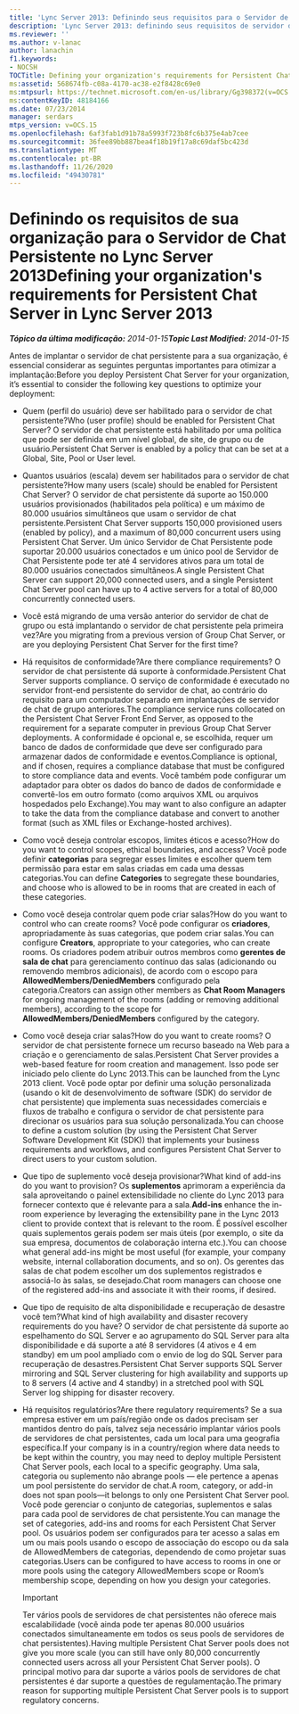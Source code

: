 ```yaml
---
title: 'Lync Server 2013: Definindo seus requisitos para o Servidor de Chat Persistente'
description: 'Lync Server 2013: definindo seus requisitos de servidor de chat persistente.'
ms.reviewer: ''
ms.author: v-lanac
author: lanachin
f1.keywords:
- NOCSH
TOCTitle: Defining your organization's requirements for Persistent Chat Server
ms:assetid: 568674fb-c08a-4170-ac38-e2f8428c69e0
ms:mtpsurl: https://technet.microsoft.com/en-us/library/Gg398372(v=OCS.15)
ms:contentKeyID: 48184166
ms.date: 07/23/2014
manager: serdars
mtps_version: v=OCS.15
ms.openlocfilehash: 6af3fab1d91b78a5993f723b8fc6b375e4ab7cee
ms.sourcegitcommit: 36fee89bb887bea4f18b19f17a8c69daf5bc423d
ms.translationtype: MT
ms.contentlocale: pt-BR
ms.lasthandoff: 11/26/2020
ms.locfileid: "49430781"
---
```

# <a name="defining-your-organizations-requirements-for-persistent-chat-server-in-lync-server-2013"></a><span data-ttu-id="ef98a-103">Definindo os requisitos de sua organização para o Servidor de Chat Persistente no Lync Server 2013</span><span class="sxs-lookup"><span data-stu-id="ef98a-103">Defining your organization's requirements for Persistent Chat Server in Lync Server 2013</span></span>

<div data-xmlns="http://www.w3.org/1999/xhtml">

<div class="topic" data-xmlns="http://www.w3.org/1999/xhtml" data-msxsl="urn:schemas-microsoft-com:xslt" data-cs="https://msdn.microsoft.com/">

<div data-asp="https://msdn2.microsoft.com/asp">



</div>

<div id="mainSection">

<div id="mainBody"><span data-ttu-id="ef98a-104">

<span> </span></span><span class="sxs-lookup"><span data-stu-id="ef98a-104">

<span> </span></span></span>

<span data-ttu-id="ef98a-105">_**Tópico da última modificação:** 2014-01-15_</span><span class="sxs-lookup"><span data-stu-id="ef98a-105">_**Topic Last Modified:** 2014-01-15_</span></span>

<span data-ttu-id="ef98a-106">Antes de implantar o servidor de chat persistente para a sua organização, é essencial considerar as seguintes perguntas importantes para otimizar a implantação:</span><span class="sxs-lookup"><span data-stu-id="ef98a-106">Before you deploy Persistent Chat Server for your organization, it’s essential to consider the following key questions to optimize your deployment:</span></span>

  - <span data-ttu-id="ef98a-107">Quem (perfil do usuário) deve ser habilitado para o servidor de chat persistente?</span><span class="sxs-lookup"><span data-stu-id="ef98a-107">Who (user profile) should be enabled for Persistent Chat Server?</span></span> <span data-ttu-id="ef98a-108">O servidor de chat persistente está habilitado por uma política que pode ser definida em um nível global, de site, de grupo ou de usuário.</span><span class="sxs-lookup"><span data-stu-id="ef98a-108">Persistent Chat Server is enabled by a policy that can be set at a Global, Site, Pool or User level.</span></span>

  - <span data-ttu-id="ef98a-109">Quantos usuários (escala) devem ser habilitados para o servidor de chat persistente?</span><span class="sxs-lookup"><span data-stu-id="ef98a-109">How many users (scale) should be enabled for Persistent Chat Server?</span></span> <span data-ttu-id="ef98a-110">O servidor de chat persistente dá suporte ao 150.000 usuários provisionados (habilitados pela política) e um máximo de 80.000 usuários simultâneos que usam o servidor de chat persistente.</span><span class="sxs-lookup"><span data-stu-id="ef98a-110">Persistent Chat Server supports 150,000 provisioned users (enabled by policy), and a maximum of 80,000 concurrent users using Persistent Chat Server.</span></span> <span data-ttu-id="ef98a-111">Um único Servidor de Chat Persistente pode suportar 20.000 usuários conectados e um único pool de Servidor de Chat Persistente pode ter até 4 servidores ativos para um total de 80.000 usuários conectados simultâneos.</span><span class="sxs-lookup"><span data-stu-id="ef98a-111">A single Persistent Chat Server can support 20,000 connected users, and a single Persistent Chat Server pool can have up to 4 active servers for a total of 80,000 concurrently connected users.</span></span>

  - <span data-ttu-id="ef98a-112">Você está migrando de uma versão anterior do servidor de chat de grupo ou está implantando o servidor de chat persistente pela primeira vez?</span><span class="sxs-lookup"><span data-stu-id="ef98a-112">Are you migrating from a previous version of Group Chat Server, or are you deploying Persistent Chat Server for the first time?</span></span>

  - <span data-ttu-id="ef98a-113">Há requisitos de conformidade?</span><span class="sxs-lookup"><span data-stu-id="ef98a-113">Are there compliance requirements?</span></span> <span data-ttu-id="ef98a-114">O servidor de chat persistente dá suporte à conformidade.</span><span class="sxs-lookup"><span data-stu-id="ef98a-114">Persistent Chat Server supports compliance.</span></span> <span data-ttu-id="ef98a-115">O serviço de conformidade é executado no servidor front-end persistente do servidor de chat, ao contrário do requisito para um computador separado em implantações de servidor de chat de grupo anteriores.</span><span class="sxs-lookup"><span data-stu-id="ef98a-115">The compliance service runs collocated on the Persistent Chat Server Front End Server, as opposed to the requirement for a separate computer in previous Group Chat Server deployments.</span></span> <span data-ttu-id="ef98a-116">A conformidade é opcional e, se escolhida, requer um banco de dados de conformidade que deve ser configurado para armazenar dados de conformidade e eventos.</span><span class="sxs-lookup"><span data-stu-id="ef98a-116">Compliance is optional, and if chosen, requires a compliance database that must be configured to store compliance data and events.</span></span> <span data-ttu-id="ef98a-117">Você também pode configurar um adaptador para obter os dados do banco de dados de conformidade e convertê-los em outro formato (como arquivos XML ou arquivos hospedados pelo Exchange).</span><span class="sxs-lookup"><span data-stu-id="ef98a-117">You may want to also configure an adapter to take the data from the compliance database and convert to another format (such as XML files or Exchange-hosted archives).</span></span>

  - <span data-ttu-id="ef98a-118">Como você deseja controlar escopos, limites éticos e acesso?</span><span class="sxs-lookup"><span data-stu-id="ef98a-118">How do you want to control scopes, ethical boundaries, and access?</span></span> <span data-ttu-id="ef98a-119">Você pode definir **categorias** para segregar esses limites e escolher quem tem permissão para estar em salas criadas em cada uma dessas categorias.</span><span class="sxs-lookup"><span data-stu-id="ef98a-119">You can define **Categories** to segregate these boundaries, and choose who is allowed to be in rooms that are created in each of these categories.</span></span>

  - <span data-ttu-id="ef98a-120">Como você deseja controlar quem pode criar salas?</span><span class="sxs-lookup"><span data-stu-id="ef98a-120">How do you want to control who can create rooms?</span></span> <span data-ttu-id="ef98a-121">Você pode configurar os **criadores**, apropriadamente às suas categorias, que podem criar salas.</span><span class="sxs-lookup"><span data-stu-id="ef98a-121">You can configure **Creators**, appropriate to your categories, who can create rooms.</span></span> <span data-ttu-id="ef98a-122">Os criadores podem atribuir outros membros como **gerentes de sala de chat** para gerenciamento contínuo das salas (adicionando ou removendo membros adicionais), de acordo com o escopo para **AllowedMembers/DeniedMembers** configurado pela categoria.</span><span class="sxs-lookup"><span data-stu-id="ef98a-122">Creators can assign other members as **Chat Room Managers** for ongoing management of the rooms (adding or removing additional members), according to the scope for **AllowedMembers/DeniedMembers** configured by the category.</span></span>

  - <span data-ttu-id="ef98a-123">Como você deseja criar salas?</span><span class="sxs-lookup"><span data-stu-id="ef98a-123">How do you want to create rooms?</span></span> <span data-ttu-id="ef98a-124">O servidor de chat persistente fornece um recurso baseado na Web para a criação e o gerenciamento de salas.</span><span class="sxs-lookup"><span data-stu-id="ef98a-124">Persistent Chat Server provides a web-based feature for room creation and management.</span></span> <span data-ttu-id="ef98a-125">Isso pode ser iniciado pelo cliente do Lync 2013.</span><span class="sxs-lookup"><span data-stu-id="ef98a-125">This can be launched from the Lync 2013 client.</span></span> <span data-ttu-id="ef98a-126">Você pode optar por definir uma solução personalizada (usando o kit de desenvolvimento de software (SDK) do servidor de chat persistente) que implementa suas necessidades comerciais e fluxos de trabalho e configura o servidor de chat persistente para direcionar os usuários para sua solução personalizada.</span><span class="sxs-lookup"><span data-stu-id="ef98a-126">You can choose to define a custom solution (by using the Persistent Chat Server Software Development Kit (SDK)) that implements your business requirements and workflows, and configures Persistent Chat Server to direct users to your custom solution.</span></span>

  - <span data-ttu-id="ef98a-127">Que tipo de suplemento você deseja provisionar?</span><span class="sxs-lookup"><span data-stu-id="ef98a-127">What kind of add-ins do you want to provision?</span></span> <span data-ttu-id="ef98a-128">Os **suplementos** aprimoram a experiência da sala aproveitando o painel extensibilidade no cliente do Lync 2013 para fornecer contexto que é relevante para a sala.</span><span class="sxs-lookup"><span data-stu-id="ef98a-128">**Add-ins** enhance the in-room experience by leveraging the extensibility pane in the Lync 2013 client to provide context that is relevant to the room.</span></span> <span data-ttu-id="ef98a-129">É possível escolher quais suplementos gerais podem ser mais úteis (por exemplo, o site da sua empresa, documentos de colaboração interna etc.).</span><span class="sxs-lookup"><span data-stu-id="ef98a-129">You can choose what general add-ins might be most useful (for example, your company website, internal collaboration documents, and so on).</span></span> <span data-ttu-id="ef98a-130">Os gerentes das salas de chat podem escolher um dos suplementos registrados e associá-lo às salas, se desejado.</span><span class="sxs-lookup"><span data-stu-id="ef98a-130">Chat room managers can choose one of the registered add-ins and associate it with their rooms, if desired.</span></span>

  - <span data-ttu-id="ef98a-131">Que tipo de requisito de alta disponibilidade e recuperação de desastre você tem?</span><span class="sxs-lookup"><span data-stu-id="ef98a-131">What kind of high availability and disaster recovery requirements do you have?</span></span> <span data-ttu-id="ef98a-132">O servidor de chat persistente dá suporte ao espelhamento do SQL Server e ao agrupamento do SQL Server para alta disponibilidade e dá suporte a até 8 servidores (4 ativos e 4 em standby) em um pool ampliado com o envio de log do SQL Server para recuperação de desastres.</span><span class="sxs-lookup"><span data-stu-id="ef98a-132">Persistent Chat Server supports SQL Server mirroring and SQL Server clustering for high availability and supports up to 8 servers (4 active and 4 standby) in a stretched pool with SQL Server log shipping for disaster recovery.</span></span>

  - <span data-ttu-id="ef98a-133">Há requisitos regulatórios?</span><span class="sxs-lookup"><span data-stu-id="ef98a-133">Are there regulatory requirements?</span></span> <span data-ttu-id="ef98a-134">Se a sua empresa estiver em um país/região onde os dados precisam ser mantidos dentro do país, talvez seja necessário implantar vários pools de servidores de chat persistentes, cada um local para uma geografia específica.</span><span class="sxs-lookup"><span data-stu-id="ef98a-134">If your company is in a country/region where data needs to be kept within the country, you may need to deploy multiple Persistent Chat Server pools, each local to a specific geography.</span></span> <span data-ttu-id="ef98a-135">Uma sala, categoria ou suplemento não abrange pools — ele pertence a apenas um pool persistente do servidor de chat.</span><span class="sxs-lookup"><span data-stu-id="ef98a-135">A room, category, or add-in does not span pools—it belongs to only one Persistent Chat Server pool.</span></span> <span data-ttu-id="ef98a-136">Você pode gerenciar o conjunto de categorias, suplementos e salas para cada pool de servidores de chat persistente.</span><span class="sxs-lookup"><span data-stu-id="ef98a-136">You can manage the set of categories, add-ins and rooms for each Persistent Chat Server pool.</span></span> <span data-ttu-id="ef98a-137">Os usuários podem ser configurados para ter acesso a salas em um ou mais pools usando o escopo de associação do escopo ou da sala de AllowedMembers de categorias, dependendo de como projetar suas categorias.</span><span class="sxs-lookup"><span data-stu-id="ef98a-137">Users can be configured to have access to rooms in one or more pools using the category AllowedMembers scope or Room’s membership scope, depending on how you design your categories.</span></span>
    
    <div>
    

    > [!IMPORTANT]  
    > <span data-ttu-id="ef98a-138">Ter vários pools de servidores de chat persistentes não oferece mais escalabilidade (você ainda pode ter apenas 80.000 usuários conectados simultaneamente em todos os seus pools de servidores de chat persistentes).</span><span class="sxs-lookup"><span data-stu-id="ef98a-138">Having multiple Persistent Chat Server pools does not give you more scale (you can still have only 80,000 concurrently connected users across all your Persistent Chat Server pools).</span></span> <span data-ttu-id="ef98a-139">O principal motivo para dar suporte a vários pools de servidores de chat persistentes é dar suporte a questões de regulamentação.</span><span class="sxs-lookup"><span data-stu-id="ef98a-139">The primary reason for supporting multiple Persistent Chat Server pools is to support regulatory concerns.</span></span>

    
    <span data-ttu-id="ef98a-140"></div>

</div>

<span> </span>

</div>

</div>

</span><span class="sxs-lookup"><span data-stu-id="ef98a-140"></div>

</div>

<span> </span>

</div>

</div>

</span></span></div>

